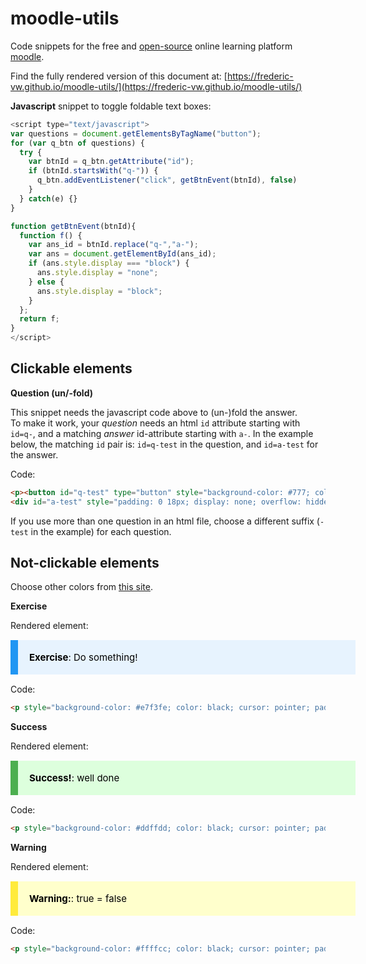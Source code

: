 # moodle-utils

Code snippets for the free and [open-source](https://github.com/moodle/moodle) online learning platform [moodle](https://moodle.org/).  

Find the fully rendered version of this document at: [https://frederic-vw.github.io/moodle-utils/](https://frederic-vw.github.io/moodle-utils/)

**Javascript** snippet to toggle foldable text boxes:

```javascript
<script type="text/javascript">
var questions = document.getElementsByTagName("button");
for (var q_btn of questions) {
  try {
    var btnId = q_btn.getAttribute("id");
    if (btnId.startsWith("q-")) {
      q_btn.addEventListener("click", getBtnEvent(btnId), false)
    }
  } catch(e) {}
}

function getBtnEvent(btnId){
  function f() {
    var ans_id = btnId.replace("q-","a-");
    var ans = document.getElementById(ans_id);
    if (ans.style.display === "block") {
      ans.style.display = "none";
    } else {
      ans.style.display = "block";
    }
  };
  return f;
}
</script>
```

## Clickable elements

**Question (un/-fold)**

This snippet needs the javascript code above to (un-)fold the answer.  
To make it work, your *question* needs an html `id` attribute starting with `id=q-`, and a matching *answer* id-attribute starting with `a-`. In the example below, the matching `id` pair is: `id=q-test` in the question, and `id=a-test` for the answer.

Code:
```html
<p><button id="q-test" type="button" style="background-color: #777; color: white; cursor: pointer; padding: 18px; width: 100%; border: none; text-align: left; outline: none; font-size: 15px;">Question: what happens if you click this?</button></p>
<div id="a-test" style="padding: 0 18px; display: none; overflow: hidden; background-color: #f1f1f1;">...you may get an answer!</div>
```

If you use more than one question in an html file, choose a different suffix (`-test` in the example) for each question.

## Not-clickable elements

Choose other colors from [this site](https://htmlcolorcodes.com/colors/).

**Exercise**

Rendered element:
<p style="background-color: #e7f3fe; color: black; cursor: pointer; padding: 18px; width: 100%; border-left: 12px solid #2196F3; text-align: left; outline: none; font-size: 15px;"><strong>Exercise</strong>: Do something!</p>

Code:
```html
<p style="background-color: #e7f3fe; color: black; cursor: pointer; padding: 18px; width: 100%; border-left: 12px solid #2196F3; text-align: left; outline: none; font-size: 15px;"><strong>Exercise</strong>: Do something!</p>
```

**Success**

Rendered element:
<p style="background-color: #ddffdd; color: black; cursor: pointer; padding: 18px; width: 100%; border-left: 12px solid #4CAF50; text-align: left; outline: none; font-size: 15px;"><strong>Success!</strong>: well done</p>

Code:
```html
<p style="background-color: #ddffdd; color: black; cursor: pointer; padding: 18px; width: 100%; border-left: 12px solid #4CAF50; text-align: left; outline: none; font-size: 15px;"><strong>Success!</strong>: well done</p>
```


**Warning**

Rendered element:
<p style="background-color: #ffffcc; color: black; cursor: pointer; padding: 18px; width: 100%; border-left: 12px solid #ffeb3b; text-align: left; outline: none; font-size: 15px;"><strong>Warning:</strong>: true = false</p>

Code:
```html
<p style="background-color: #ffffcc; color: black; cursor: pointer; padding: 18px; width: 100%; border-left: 12px solid #ffeb3b; text-align: left; outline: none; font-size: 15px;"><strong>Warning:</strong>: true = false</p>
```
